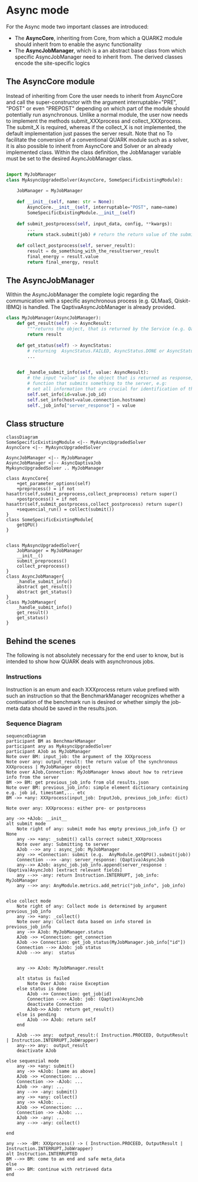 # Async mode

For the Async mode two important classes are introduced:

- The __AsyncCore__, inheriting from Core, from which a QUARK2 module should inherit from to enable the async functionality
- The __AsyncJobManager__, which is a an abstract base class from which specific AsyncJobManager need to inherit from. The derived classes encode the site-specific logics


## The AsyncCore module

Instead of inheriting from Core the user needs to inherit from AsyncCore and call the super-constructor with the argument interruptable="PRE", "POST" or even "PREPOST" depending on which part of the module should potentially run asynchronous. Unlike a normal module, the user now needs to implement the methods submit_XXXprocess and collect_XXXprocess.
The submit_X is required, whereas if the collect_X is not implemented, the default implementation just passes the server result.
Note that no 
To facilitate the conversion of a conventional QUARK module such as a solver, it is also possible to inherit from AsyncCore and Solver or an already implemented class.
Within the class definition, the JobManager variable must be set to the desired AsyncJobManager class. 

```python

import MyJobManager
class MyAsyncUpgradedSolver(AsyncCore, SomeSpecificExistingModule):
    
    JobManager = MyJobManager
    
    def __init__(self, name: str = None):
        AsyncCore.__init__(self, interruptable="POST", name=name)
        SomeSpecificExistingModule.__init__(self)
    
    def submit_postprocess(self, input_data, config, **kwargs):
        ...        
        return stack.submit(job) # return the return value of the submision 
    
    def collect_postprocess(self, server_result):
        result = do_something_with_the_resultserver_result
        final_energy = result.value
        return final_energy, result
```
## The AsyncJobManager 

Within the AsyncJobManager the complete logic regarding the communication with a specific asynchronous process (e.g. QLMaaS, Qiskit-IBMQ) is handled. The QaptivaAsyncJobManager is already provided. 

```python
class MyJobManager(AsyncJobManager):
    def get_result(self) -> AsyncResult:
        """returns the object, that is returned by the Service (e.g. Qaptiva)"""
        return result
    
    def get_status(self) -> AsyncStatus:
        # returning  AsyncStatus.FAILED, AsyncStatus.DONE or AsyncStatus.SUBMITTED
        ...

    
    def _handle_submit_info(self, value: AsyncResult):
        # the input "value" is the object that is returned as response, when using the 
        # function that submits something to the server, e.g:
        # set all information that are crucial for identification of the job afterwards
        self.set_info(id=value.job_id)
        self.set_info(host=value.connection.hostname)
        self._job_info["server_response"] = value
```

## Class structure

```mermaid
classDiagram
SomeSpecificExistingModule <|-- MyAsyncUpgradedSolver
AsyncCore <|-- MyAsyncUpgradedSolver

AsyncJobManager <|-- MyJobManager
AsyncJobManager <|-- AsyncQaptivaJob
MyAsyncUpgradedSolver .. MyJobManager

class AsyncCore{
    +get_parameter_options(self)
    +preprocess() = if not hasattr(self,submit_preprocess,collect_preprocess) return super()
    +postprocess() = if not hasattr(self,submit_postprocess,collect_postprocess) return super()
    +sequencial_run() = collect(submit())  
}
class SomeSpecificExistingModule{
    getQPU()
}


class MyAsyncUpgradedSolver{
    JobManager = MyJobManager
    __init__() 
    submit_preprocess()
    collect_preprocess()
}
class AsyncJobManager{
    _handle_submit_info()
    abstract get_result()
    abstract get_status()
}
class MyJobManager{
    _handle_submit_info()
    get_result()
    get_status()
}
```

## Behind the scenes

The following is not absolutely necessary for the end user to know, but is intended to show how QUARK deals with asynchronous jobs.

### Instructions

Instruction is an enum and each XXXprocess return value prefixed with such an instruction so that the BenchmarkManager recognizes whether a continuation of the benchmark run is desired or whether simply the job-meta data should be saved in the results.json.

### Sequence Diagram


```mermaid
sequenceDiagram
participant BM as BenchmarkManager
participant any as MyAsyncUpgradedSolver
participant AJob as MyJobManager
Note over BM: input_job: the argument of the XXXprocess
Note over any: output_result: the return value of the synchronous XXXprocess | MyJobManager object
Note over AJob,Connection: MyJobManager knows about how to retrieve info from the server
BM ->> BM: get previous_job_info from old results.json
Note over BM: previous_job_info: simple element dictionary containing e.g. job id, timestamt,... etc
BM ->> +any: XXXprocess(input_job: InputJob, previous_job_info: dict)

Note over any: XXXprocess: either pre- or postprocess

any ->> +AJob: __init__
alt submit mode
    Note right of any: submit mode has empty previous_job_info {} or None
    any ->> +any: _submit() calls correct submit_XXXprocess
    Note over any: Submitting to server
    AJob -->> any : async_job: MyJobManager
    any ->> +Connection: submit (e.g.  AnyModule.getQPU().submit(job))
    Connection -->> -any: server_response: (Qaptiva)AsyncJob
    any-->> AJob: async_job.job_info.append(server_response : (Qaptiva)AsyncJob) [extract relevant fields]
    any -->> -any: return Instruction.INTERRUPT, job_info: MyJobManager
    any -->> any: AnyModule.metrics.add_metric("job_info", job_info)
    

else collect mode
    Note right of any: Collect mode is determined by argument previous_job_info
    any ->> +any: _collect()
    Note over any: Collect data based on info stored in previous_job_info
    any ->> AJob: MyJobManager.status
    AJob ->> +Connection: get_connection
    AJob ->> Connection: get_job_status(MyJobManager.job_info["id"])
    Connection -->> AJob: job status
    AJob -->> any:  status

    
    any ->> AJob: MyJobManager.result

    alt status is failed
        Note Over AJob: raise Exception
    else status is done
        AJob ->> Connection: get_job(id)
        Connection -->> AJob: job: (Qaptiva)AsyncJob
        deactivate Connection
        AJob->> AJob: return get_result()
    else is pending
        AJob ->> AJob: return self 
    end

    AJob -->> any:  output_result:( Instruction.PROCEED, OutputResult | Instruction.INTERRUPT,JobWrapper)
    any-->> any:  output_result
    deactivate AJob

else sequenzial mode
    any ->> +any: submit()
    any ->> +AJob: [same as above]
    AJob ->> +Connection: ...
    Connection ->> -AJob: ...
    AJob ->> -any: ...
    any -->> -any: submit()
    any ->> +any: collect()
    any ->> +AJob: ...
    AJob ->> +Connection: ...
    Connection ->> -AJob: ...
    AJob ->> -any: ...
    any -->> -any: collect()

end

any -->> -BM: XXXprocess() -> ( Instruction.PROCEED, OutputResult | Instruction.INTERRUPT,JobWrapper)
alt Instruction.INTERRUPTED
BM -->> BM: come to an end and safe meta_data
else
BM -->> BM: continue with retrieved data
end
```

